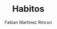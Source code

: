 ---
layout: ../../layouts/MarkdownPostLayout.astro
title: 'Habitos'
pubDate: 2024-04-26
description: ''
author: 'Fabian Martinez Rincon'
image:
    url: '/posts/Otros/gym.webp'
    alt: 'El logotipo completo de Astro.'
tags: ["vida", "otros"]
---